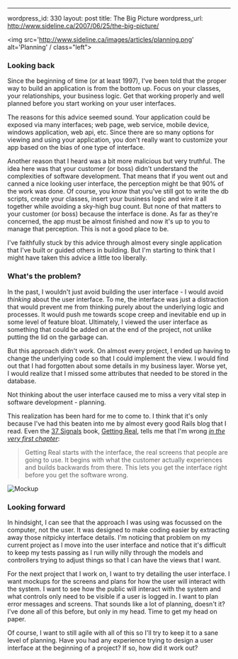 --- 
wordpress_id: 330
layout: post
title: The Big Picture
wordpress_url: http://www.sideline.ca/2007/06/25/the-big-picture/

<img src='http://www.sideline.ca/images/articles/planning.png' alt='Planning' / class="left">
<h3>Looking back</h3>
<p>Since the beginning of time (or at least 1997), I've been told that the proper way to build an application is from the bottom up.  Focus on your classes, your relationships, your business logic.  Get that working properly and well planned before you start working on your user interfaces.</p>

<p>The reasons for this advice seemed sound.  Your application could be exposed via many interfaces; web page, web service, mobile device, windows application, web api, etc.  Since there are so many options for viewing and using your application, you don't really want to customize your app based on the bias of one type of interface.</p>

<p>Another reason that I heard was a bit more malicious but very truthful.  The idea here was that your customer (or boss) didn't understand the complexities of software development.  That means that if you went out and canned a nice looking user interface, the perception might be that 90% of the work was done.  Of course, you know that you've still got to write the db scripts, create your classes, insert your business logic and wire it all together while avoiding a sky-high bug count.  But none of that matters to your customer (or boss) because the interface is done.  As far as they're concerned, the app must be almost finished and now it's up to you to manage that perception.  This is not a good place to be.</p>

<p>I've faithfully stuck by this advice through almost every single application that I've built or guided others in building.  But I'm starting to think that I might have taken this advice a little too liberally.</p>

<h3>What's the problem?</h3>

<p>In the past, I wouldn't just avoid building the user interface - I would avoid <em>thinking</em> about the user interface.  To me, the interface was just a distraction that would prevent me from thinking purely about the underlying logic and processes.  It would push me towards scope creep and inevitable end up in some level of feature bloat.  Ultimately, I viewed the user interface as something that could be added on at the end of the project, not unlike putting the lid on the garbage can.</p>

<p>But this approach didn't work.  On almost every project, I ended up having to change the underlying code so that I could implement the view.  I would find out that I had forgotten about some details in my business layer.  Worse yet, I would realize that I missed some attributes that needed to be stored in the database.</p>

<p>Not thinking about the user interface caused me to miss a very vital step in software development - planning.</p>

<p>This realization has been hard for me to come to.  I think that it's only because I've had this beaten into me by almost every good Rails blog that I read.  Even the <a href="http://www.37signals.com">37 Signals</a> book, <a href="http://gettingreal.37signals.com/">Getting Real</a>, tells me that I'm wrong <em><a href="http://gettingreal.37signals.com/ch01_What_is_Getting_Real.php">in the very first chapter</a></em>:</p>

<blockquote>
Getting Real starts with the interface, the real screens that people are going to use. It begins with what the customer actually experiences and builds backwards from there. This lets you get the interface right before you get the software wrong.
</blockquote>

<img src='http://www.sideline.ca/images/articles/mockup.png' alt='Mockup' class="right"/>

<h3>Looking forward</h3>

<p>In hindsight, I can see that the approach I was using was focussed on the computer, not the user.  It was designed to make coding easier by extracting away those nitpicky interface details.  I'm noticing that problem on my current project as I move into the user interface and notice that it's difficult to keep my tests passing as I run willy nilly through the models and controllers trying to adjust things so that I can have the views that I want.</p>

<p>For the next project that I work on, I want to try detailing the user interface.  I want mockups for the screens and plans for how the user will interact with the system.  I want to see how the public will interact with the system and what controls only need to be visible if a user is logged in.  I want to plan error messages and screens.  That sounds like a lot of planning, doesn't it?  I've done all of this before, but only in my head.  Time to get my head on paper.</p>

<p>Of course, I want to still agile with all of this so I'll try to keep it to a sane level of planning.  Have you had any experience trying to design a user interface at the beginning of a project?  If so, how did it work out?</p>
